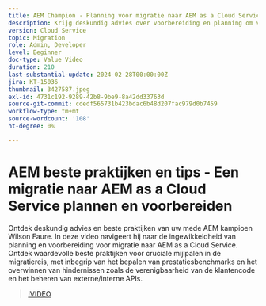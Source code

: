 ```yaml
---
title: AEM Champion - Planning voor migratie naar AEM as a Cloud Service
description: Krijg deskundig advies over voorbereiding en planning om van AEM kampioen Wilson Faure naar AEM as a Cloud Service te migreren.
version: Cloud Service
topic: Migration
role: Admin, Developer
level: Beginner
doc-type: Value Video
duration: 210
last-substantial-update: 2024-02-28T00:00:00Z
jira: KT-15036
thumbnail: 3427587.jpeg
exl-id: 4731c192-9289-42b8-9be9-8a42dd33763d
source-git-commit: cdedf565731b423bdac6b48d207fac979d0b7459
workflow-type: tm+mt
source-wordcount: '108'
ht-degree: 0%

---
```


# AEM beste praktijken en tips - Een migratie naar AEM as a Cloud Service plannen en voorbereiden

Ontdek deskundig advies en beste praktijken van uw mede AEM kampioen Wilson Faure. In deze video navigeert hij naar de ingewikkeldheid van planning en voorbereiding voor migratie naar AEM as a Cloud Service. Ontdek waardevolle beste praktijken voor cruciale mijlpalen in de migratiereis, met inbegrip van het bepalen van prestatiesbenchmarks en het overwinnen van hindernissen zoals de verenigbaarheid van de klantencode en het beheren van externe/interne APIs.

>[!VIDEO](https://video.tv.adobe.com/v/3427587/?learn=on)
